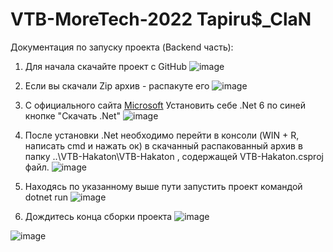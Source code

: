 # VTB-MoreTech-2022 Tapiru$_ClaN
Документация по запуску проекта (Backend часть):
1. Для начала скачайте проект с GitHub
![image](https://user-images.githubusercontent.com/64648731/194741521-dcd28f70-0ae6-46d3-98da-244504ce760e.png)



2. Если вы скачали Zip архив - распакуте его
![image](https://user-images.githubusercontent.com/64648731/194741541-7f47ef61-a6d0-4d81-a0e5-42deb32f8256.png)



3. С официального сайта [Microsoft](https://learn.microsoft.com/ru-ru/dotnet/core/install/windows?tabs=net60) Установить себе .Net 6 по синей кнопке "Скачать .Net"
![image](https://user-images.githubusercontent.com/64648731/194741552-3d357c20-b824-4bd9-9fa6-b0744a0cd9d5.png)



4. После установки .Net необходимо перейти в консоли (WIN + R, написать cmd и нажать ок) в скачанный распакованный архив в папку ..\VTB-Hakaton\VTB-Hakaton , содержащей VTB-Hakaton.csproj файл. 
![image](https://user-images.githubusercontent.com/64648731/194741561-efe08e00-127b-414c-a7d1-24cd8a4d3cc7.png)



5. Находясь по указанному выше пути запустить проект командой dotnet run
![image](https://user-images.githubusercontent.com/64648731/194741598-42e9a8f2-d815-4d3c-a7d0-eaa1b5771a6e.png)



6. Дождитесь конца сборки проекта
![image](https://user-images.githubusercontent.com/64648731/194741631-7cebe46a-5e7f-44c3-9a98-38cb1d9096bc.png)

![image](https://user-images.githubusercontent.com/64648731/194741640-947a57b5-82b5-4e97-b099-e0a05a87214c.png)

